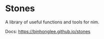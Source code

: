 # Stones

A library of useful functions and tools for nim.

Docs: https://binhonglee.github.io/stones